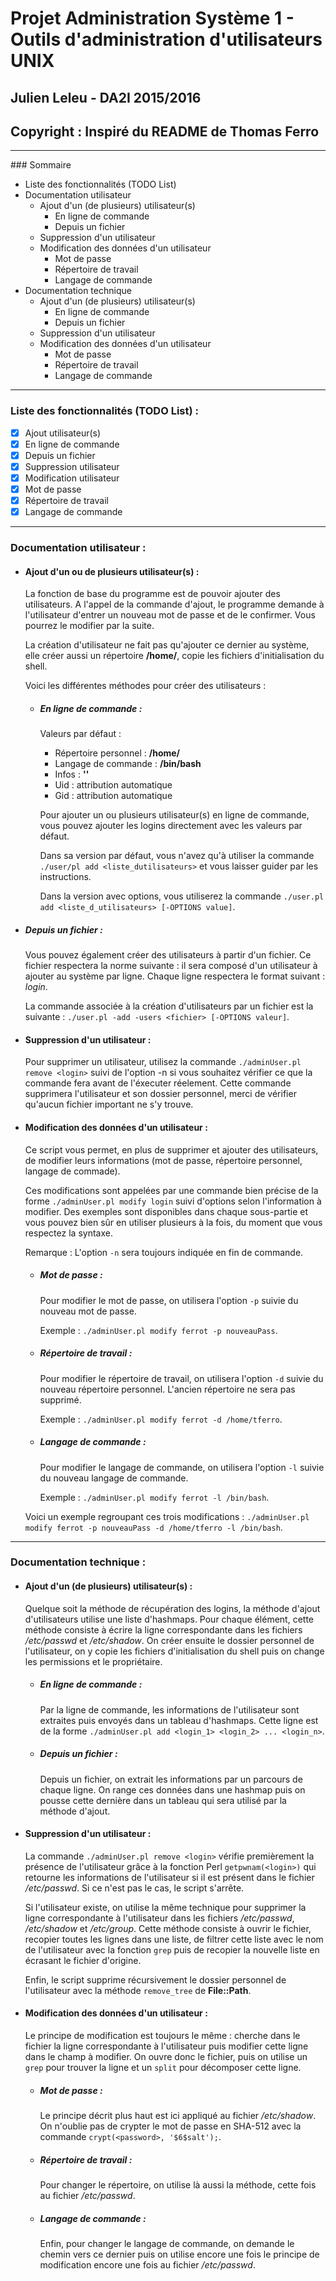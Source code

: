 # Projet Administration Système 1 - Outils d'administration d'utilisateurs UNIX
## Julien Leleu - DA2I 2015/2016
## Copyright : Inspiré du README de Thomas Ferro
----------------------

### Sommaire

- Liste des fonctionnalités (TODO List)
- Documentation utilisateur
  - Ajout d'un (de plusieurs) utilisateur(s)
    - En ligne de commande
    - Depuis un fichier
  - Suppression d'un utilisateur
  - Modification des données d'un utilisateur
    - Mot de passe
    - Répertoire de travail
    - Langage de commande
- Documentation technique
  - Ajout d'un (de plusieurs) utilisateur(s)
    - En ligne de commande
    - Depuis un fichier
  - Suppression d'un utilisateur
  - Modification des données d'un utilisateur
    - Mot de passe
    - Répertoire de travail
    - Langage de commande

----------------------

### Liste des fonctionnalités (TODO List) :

- [x] Ajout utilisateur(s)
 - [x] En ligne de commande
 - [x] Depuis un fichier
- [x] Suppression utilisateur
- [x] Modification utilisateur
 - [x] Mot de passe
 - [x] Répertoire de travail
 - [x] Langage de commande

-----------------------

### Documentation utilisateur :

- #### Ajout d'un ou de plusieurs utilisateur(s) :
  La fonction de base du programme est de pouvoir ajouter des utilisateurs.
  A l'appel de la commande d'ajout, le programme demande à l'utilisateur d'entrer un nouveau mot de passe et de le confirmer.
  Vous pourrez le modifier par la suite.

  La création d'utilisateur ne fait pas qu'ajouter ce dernier au système, elle créer aussi un répertoire **/home/<login>**, copie les fichiers d'initialisation du shell.

  Voici les différentes méthodes pour créer des utilisateurs :

  - ##### En ligne de commande :
    Valeurs par défaut :
    - Répertoire personnel : **/home/<login>**
    - Langage de commande : **/bin/bash**
    - Infos : **''**
    - Uid : attribution automatique
    - Gid : attribution automatique

    Pour ajouter un ou plusieurs utilisateur(s) en ligne de commande, vous pouvez ajouter les logins directement avec les valeurs par défaut.

    Dans sa version par défaut, vous n'avez qu'à utiliser la commande `./user/pl add <liste_dutilisateurs>` et vous laisser guider par les instructions.

    Dans la version avec options, vous utiliserez la commande `./user.pl add <liste_d_utilisateurs> [-OPTIONS value]`.

 - ##### Depuis un fichier :

    Vous pouvez également créer des utilisateurs à partir d'un fichier. 
    Ce fichier respectera la norme suivante : 
    il sera composé d'un utilisateur à ajouter au système par ligne. Chaque ligne respectera le format suivant : *login*. 

    La commande associée à la création d'utilisateurs par un fichier est la suivante : `./user.pl -add -users <fichier> [-OPTIONS valeur]`.

- #### Suppression d'un utilisateur :

  Pour supprimer un utilisateur, utilisez la commande `./adminUser.pl remove <login>` suivi de l'option -n si vous souhaitez vérifier ce que la commande fera avant de l'éxecuter réelement. Cette commande supprimera l'utilisateur et son dossier personnel, merci de vérifier qu'aucun fichier important ne s'y trouve.

- #### Modification des données d'un utilisateur :

  Ce script vous permet, en plus de supprimer et ajouter des utilisateurs, de modifier leurs informations (mot de passe, répertoire personnel, langage de commade).

  Ces modifications sont appelées par une commande bien précise de la forme `./adminUser.pl modify login` suivi d'options selon l'information à modifier. Des exemples sont disponibles dans chaque sous-partie et vous pouvez bien sûr en utiliser plusieurs à la fois, du moment que vous respectez la syntaxe.

  Remarque : L'option `-n` sera toujours indiquée en fin de commande.

  - ##### Mot de passe :

    Pour modifier le mot de passe, on utilisera l'option `-p` suivie du nouveau mot de passe.

    Exemple : `./adminUser.pl modify ferrot -p nouveauPass`.

  - ##### Répertoire de travail :

    Pour modifier le répertoire de travail, on utilisera l'option `-d` suivie du nouveau répertoire personnel. L'ancien répertoire ne sera pas supprimé.

    Exemple : `./adminUser.pl modify ferrot -d /home/tferro`.

  - ##### Langage de commande :

    Pour modifier le langage de commande, on utilisera l'option `-l` suivie du nouveau langage de commande.

    Exemple : `./adminUser.pl modify ferrot -l /bin/bash`.

  Voici un exemple regroupant ces trois modifications : `./adminUser.pl modify ferrot -p nouveauPass -d /home/tferro -l /bin/bash`.

----------------------

### Documentation technique :

- #### Ajout d'un (de plusieurs) utilisateur(s) :

  Quelque soit la méthode de récupération des logins, la méthode d'ajout d'utilisateurs utilise une liste d'hashmaps. Pour chaque élément, cette méthode consiste à écrire la ligne correspondante dans les fichiers */etc/passwd* et */etc/shadow*. On créer ensuite le dossier personnel de l'utilisateur, on y copie les fichiers d'initialisation du shell puis on change les permissions et le propriétaire.

  - ##### En ligne de commande :

    Par la ligne de commande, les informations de l'utilisateur sont extraites puis envoyés dans un tableau d'hashmaps. Cette ligne est de la forme `./adminUser.pl add <login_1> <login_2> ... <login_n>`.

  - ##### Depuis un fichier :

    Depuis un fichier, on extrait les informations par un parcours de chaque ligne. On range ces données dans une hashmap puis on pousse cette dernière dans un tableau qui sera utilisé par la méthode d'ajout.

- #### Suppression d'un utilisateur :

  La commande `./adminUser.pl remove <login>` vérifie premièrement la présence de l'utilisateur grâce à la fonction Perl `getpwnam(<login>)` qui retourne les informations de l'utilisateur si il est présent dans le fichier */etc/passwd*. Si ce n'est pas le cas, le script s'arrête.

  Si l'utilisateur existe, on utilise la même technique pour supprimer la ligne correspondante à l'utilisateur dans les fichiers */etc/passwd*, */etc/shadow* et */etc/group*. Cette méthode consiste à ouvrir le fichier, recopier toutes les lignes dans une liste, de filtrer cette liste avec le nom de l'utilisateur avec la fonction `grep` puis de recopier la nouvelle liste en écrasant le fichier d'origine.

  Enfin, le script supprime récursivement le dossier personnel de l'utilisateur avec la méthode `remove_tree` de **File::Path**.

- #### Modification des données d'un utilisateur :

  Le principe de modification est toujours le même : cherche dans le fichier la ligne correspondante à l'utilisateur puis modifier cette ligne dans le champ à modifier. On ouvre donc le fichier, puis on utilise un `grep` pour trouver la ligne et un `split` pour décomposer cette ligne.

  - ##### Mot de passe :

    Le principe décrit plus haut est ici appliqué au fichier */etc/shadow*. On n'oublie pas de crypter le mot de passe en SHA-512 avec la commande `crypt(<password>, '$6$salt');`.

  - ##### Répertoire de travail :

    Pour changer le répertoire, on utilise là aussi la méthode, cette fois au fichier */etc/passwd*.

  - ##### Langage de commande :

    Enfin, pour changer le langage de commande, on demande le chemin vers ce dernier puis on utilise encore une fois le principe de modification encore une fois au fichier */etc/passwd*.
